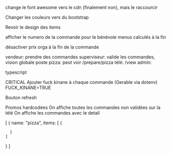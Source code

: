 change le font awesome vers le cdn (finalement non), mais le raccourcir

Changer les couleurs vers du bootstrap

Revoir le design des items


afficher le numero de la commande pour le bénévole
menus calculés à la fin

désactiver prix orga à la fin de la commande

vendeur: prendre des commandes
superviseur: valide les commandes, vision globale
poste pizza: peut voir /prepare/pizza
télé: /view
admin:

typescript

CRITICAL
Ajouter fuck kinane à chaque commande (Gerable via dotenv)
FUCK_KINANE=TRUE

Bouton refresh

Promos hardcodées
On affiche toutes les commandes non validées sur la télé
On affiche les commandes avec le detail

[
  {
    name: "pizza",
    items: [
      {

      }
    ]
  }
]